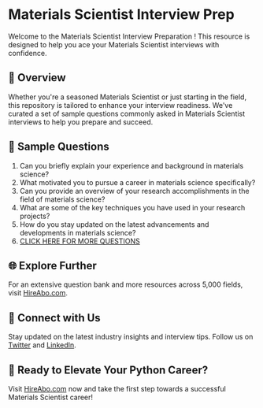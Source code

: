# Materials Scientist Interview Prep

Welcome to the Materials Scientist Interview Preparation ! This resource is designed to help you ace your Materials Scientist interviews with confidence.

## 🚀 Overview

Whether you're a seasoned Materials Scientist or just starting in the field, this repository is tailored to enhance your interview readiness. We've curated a set of sample questions commonly asked in Materials Scientist interviews to help you prepare and succeed.

## 📝 Sample Questions

1. Can you briefly explain your experience and background in materials science?
2. What motivated you to pursue a career in materials science specifically?
3. Can you provide an overview of your research accomplishments in the field of materials science?
4. What are some of the key techniques you have used in your research projects?
5. How do you stay updated on the latest advancements and developments in materials science?
6. [CLICK HERE FOR MORE QUESTIONS](https://hireabo.com/job/5_2_9/Materials%20Scientist)

## 🌐 Explore Further

For an extensive question bank and more resources across 5,000 fields, visit [HireAbo.com](https://www.hireabo.com).

## 📱 Connect with Us

Stay updated on the latest industry insights and interview tips. Follow us on [Twitter](https://twitter.com/hireabo) and [LinkedIn](https://www.linkedin.com/in/hire-abo-3609972a8/).

## 🚀 Ready to Elevate Your Python Career?

Visit [HireAbo.com](https://www.hireabo.com) now and take the first step towards a successful Materials Scientist career!